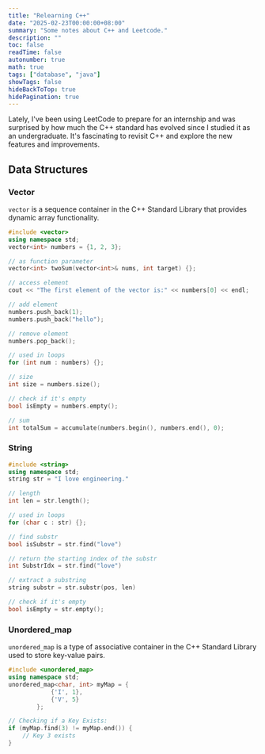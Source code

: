 ```yaml
---
title: "Relearning C++"
date: "2025-02-23T00:00:00+08:00"
summary: "Some notes about C++ and Leetcode."
description: ""
toc: false
readTime: false
autonumber: true
math: true
tags: ["database", "java"]
showTags: false
hideBackToTop: true
hidePagination: true
---
```


Lately, I've been using LeetCode to prepare for an internship and was surprised by how much the C++ standard has evolved since I studied it as an undergraduate. It's fascinating to revisit C++ and explore the new features and improvements.

## Data Structures

### Vector

`vector` is a sequence container in the C++ Standard Library that provides dynamic array functionality.

```cpp
#include <vector>
using namespace std;
vector<int> numbers = {1, 2, 3};

// as function parameter
vector<int> twoSum(vector<int>& nums, int target) {};

// access element
cout << "The first element of the vector is:" << numbers[0] << endl;

// add element
numbers.push_back(1);
numbers.push_back("hello");

// remove element 
numbers.pop_back();

// used in loops
for (int num : numbers) {};

// size
int size = numbers.size();

// check if it's empty
bool isEmpty = numbers.empty();

// sum
int totalSum = accumulate(numbers.begin(), numbers.end(), 0);
```

### String

```cpp
#include <string>
using namespace std;
string str = "I love engineering."

// length
int len = str.length();

// used in loops
for (char c : str) {};

// find substr
bool isSubstr = str.find("love")

// return the starting index of the substr
int SubstrIdx = str.find("love")

// extract a substring
string substr = str.substr(pos, len)

// check if it's empty
bool isEmpty = str.empty();

```

### Unordered_map

`unordered_map` is a type of associative container in the C++ Standard Library used to store key-value pairs.

```cpp
#include <unordered_map>
using namespace std;
unordered_map<char, int> myMap = {
            {'I', 1},
            {'V', 5}
        };

// Checking if a Key Exists:
if (myMap.find(3) != myMap.end()) {
    // Key 3 exists
}
```